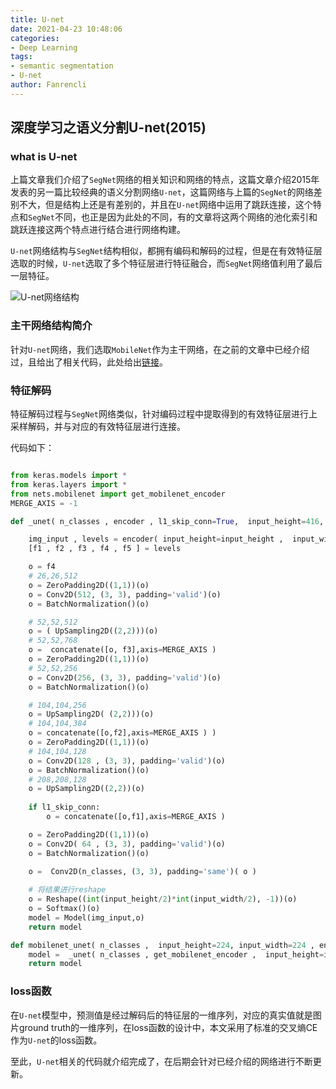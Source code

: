 ```yaml
---
title: U-net
date: 2021-04-23 10:48:06
categories:
- Deep Learning
tags:
- semantic segmentation
- U-net
author: Fanrencli
---
```


## 深度学习之语义分割U-net(2015)

### what is U-net

上篇文章我们介绍了`SegNet`网络的相关知识和网络的特点，这篇文章介绍2015年发表的另一篇比较经典的语义分割网络`U-net`，这篇网络与上篇的`SegNet`的网络差别不大，但是结构上还是有差别的，并且在`U-net`网络中运用了跳跃连接，这个特点和`SegNet`不同，也正是因为此处的不同，有的文章将这两个网络的池化索引和跳跃连接这两个特点进行结合进行网络构建。

`U-net`网络结构与`SegNet`结构相似，都拥有编码和解码的过程，但是在有效特征层选取的时候，`U-net`选取了多个特征层进行特征融合，而`SegNet`网络值利用了最后一层特征。

![U-net网络结构](http://fanrencli.cn/fanrencli.cn/20191109101342389.png)

### 主干网络结构简介

针对`U-net`网络，我们选取`MobileNet`作为主干网络，在之前的文章中已经介绍过，且给出了相关代码，此处给出[链接](http://fanrencli.cn/2021/04/20/feature-extractor/mobilenet/)。

### 特征解码

特征解码过程与`SegNet`网络类似，针对编码过程中提取得到的有效特征层进行上采样解码，并与对应的有效特征层进行连接。

代码如下：
```python

from keras.models import *
from keras.layers import *
from nets.mobilenet import get_mobilenet_encoder
MERGE_AXIS = -1

def _unet( n_classes , encoder , l1_skip_conn=True,  input_height=416, input_width=608  ):

	img_input , levels = encoder( input_height=input_height ,  input_width=input_width )
	[f1 , f2 , f3 , f4 , f5 ] = levels 

	o = f4
	# 26,26,512
	o = ZeroPadding2D((1,1))(o)
	o = Conv2D(512, (3, 3), padding='valid')(o)
	o = BatchNormalization()(o)

	# 52,52,512
	o = ( UpSampling2D((2,2)))(o)
	# 52,52,768
	o =  concatenate([o, f3],axis=MERGE_AXIS )  
	o = ZeroPadding2D((1,1))(o)
	# 52,52,256
	o = Conv2D(256, (3, 3), padding='valid')(o)
	o = BatchNormalization()(o)

	# 104,104,256
	o = UpSampling2D( (2,2)))(o)
	# 104,104,384
	o = concatenate([o,f2],axis=MERGE_AXIS ) )
	o = ZeroPadding2D((1,1))(o)
	# 104,104,128
	o = Conv2D(128 , (3, 3), padding='valid')(o)
	o = BatchNormalization()(o)
	# 208,208,128
	o = UpSampling2D((2,2))(o)
	
	if l1_skip_conn:
		o = concatenate([o,f1],axis=MERGE_AXIS )

	o = ZeroPadding2D((1,1))(o)
	o = Conv2D( 64 , (3, 3), padding='valid')(o)
	o = BatchNormalization()(o)

	o =  Conv2D(n_classes, (3, 3), padding='same')( o )
	
	# 将结果进行reshape
	o = Reshape((int(input_height/2)*int(input_width/2), -1))(o)
	o = Softmax()(o)
	model = Model(img_input,o)
	return model

def mobilenet_unet( n_classes ,  input_height=224, input_width=224 , encoder_level=3):
	model =  _unet( n_classes , get_mobilenet_encoder ,  input_height=input_height, input_width=input_width  )
	return model
```
### loss函数

在`U-net`模型中，预测值是经过解码后的特征层的一维序列，对应的真实值就是图片ground truth的一维序列，在loss函数的设计中，本文采用了标准的交叉熵CE作为`U-net`的loss函数。

至此，`U-net`相关的代码就介绍完成了，在后期会针对已经介绍的网络进行不断更新。


